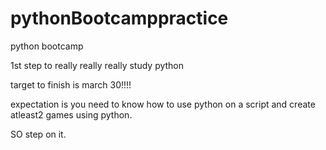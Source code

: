 # pythonBootcamppractice
python bootcamp 

1st step to really really really study python

target to finish is march 30!!!!

expectation is you need to know how to use python on a script and create atleast2 games using python.


SO step on it.
